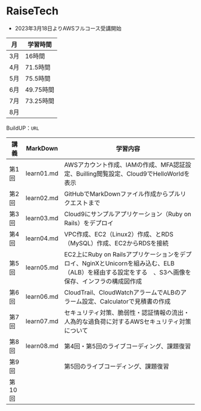 # RaiseTech  

* 2023年3月18日よりAWSフルコース受講開始  

|月|学習時間|
|---|---|
|3月|16時間|
|4月|71.5時間|
|5月|75.5時間|
|6月|49.75時間|
|7月|73.25時間|
|8月||  

BuildUP：```URL```

|講義|MarkDown|学習内容|
|---|---|---|
|第1回|learn01.md|AWSアカウント作成、IAMの作成、MFA認証設定、Builling閲覧設定、Cloud9でHelloWorldを表示|
|第2回|learn02.md|GitHubでMarkDownファイル作成からプルリクエストまで|
|第3回|learn03.md|Cloud9にサンプルアプリケーション（Ruby on Rails）をデプロイ|
|第4回|learn04.md|VPC作成、EC2（Linux2）作成、とRDS（MySQL）作成、EC2からRDSを接続|
|第5回|learn05.md|EC2上にRuby on Railsアプリケーションをデプロイ、NginXとUnicornを組み込む、ELB（ALB）を経由する設定をする　、S3へ画像を保存、インフラの構成図作成|
|第6回|learn06.md|CloudTrail、CloudWatchアラームでALBのアラーム設定、Calculatorで見積書の作成|
|第7回|learn07.md|セキュリティ対策、脆弱性・認証情報の流出・人為的な過負荷に対するAWSセキュリティ対策について|
|第8回|learn08.md|第4回・第5回のライブコーディング、課題復習|
|第9回||第5回のライブコーディング、課題復習|
|第10回|||
